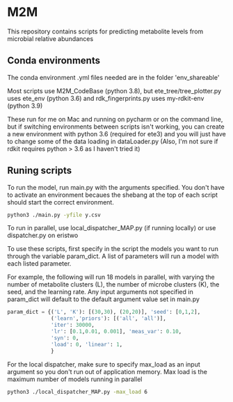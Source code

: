 # M2M

This repository contains scripts for predicting metabolite levels from microbial relative abundances

## Conda environments
The conda environment .yml files needed are in the folder 'env_shareable'

Most scripts use M2M_CodeBase (python 3.8), but ete_tree/tree_plotter.py uses ete_env (python 3.6) and rdk_fingerprints.py uses my-rdkit-env (python 3.9)

These run for me on Mac and running on pycharm or on the command line, but if switching environments 
between scripts isn't working, you can create a new environment with python 3.6 (required for ete3) and you will just 
have to change some of the data loading in dataLoader.py (Also, I'm not sure if rdkit requires python > 3.6 as I haven't tried it)

## Runing scripts
To run the model, run main.py with the arguments specified. You don't have to activate an environment 
becaues the shebang at the top of each script should start the correct environment.
```bash
python3 ./main.py -yfile y.csv
```

To run in parallel, use local_dispatcher_MAP.py (if running locally) or use dispatcher.py on eristwo

To use these scripts, first specify in the script the models you want to run through the variable param_dict. A list of parameters will run a model 
with each listed parameter. 

For example, the following will run 18 models in parallel, with varying the number of metabolite clusters (L), the 
number of microbe clusters (K), the seed, and the learning rate. Any input arguments not specified in param_dict 
will default to the default argument value set in main.py

```python
param_dict = {('L', 'K'): [(30,30), (20,20)], 'seed': [0,1,2],
              ('learn','priors'): [('all', 'all')],
              'iter': 30000,
              'lr': [0.1,0.01, 0.001], 'meas_var': 0.10,
              'syn': 0,
              'load': 0, 'linear': 1,
              }
```

For the local dispatcher, make sure to specify max_load as an input argument so you don't run out of application memory. 
Max load is the maximum number of models running in parallel 

```bash
python3 ./local_dispatcher_MAP.py -max_load 6
```